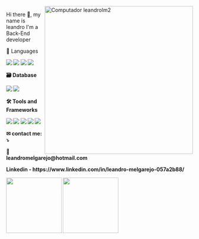 <img src="https://camo.githubusercontent.com/4c8d92806e3c2322a2c390ffa0019c1d6f78a4d82108aa6946863ae362a763c8/68747470733a2f2f69322e77702e636f6d2f616c6c68746163636573732e696e666f2f77702d636f6e74656e742f75706c6f6164732f323031382f30332f70726f6772616d6d696e672e6769663f6669743d313238312532433731362673736c3d31" min-width="400px" max-width="400px" width="400px" align="right" alt="Computador leandrolm2">

<p align="left"> 
Hi there 👋, my name is leandro
I'm a Back-End developer
</p>

<p align="left">
 👅 Languages <strong>
</p>
  
<p align="left">
  <a href="#" alt="Javascript">
  <img src="https://img.shields.io/badge/JavaScript-323330?style=for-the-badge&logo=javascript&logoColor=F7DF1E" /></a>

  <a href="#" alt="Typescript">
  <img src="https://img.shields.io/badge/TypeScript-007ACC?style=for-the-badge&logo=typescript&logoColor=white" /></a>

  <a href="#" alt="Html5">
  <img src="https://img.shields.io/badge/HTML-239120?style=for-the-badge&logo=html5&logoColor=white"/></a>

  <a href="#" alt="CSS">
  <img src="https://img.shields.io/badge/CSS3-1572B6?style=for-the-badge&logo=css3&logoColor=white"/></a>
</p>

<p align="left">
  🗃 Database
</p>

<p align="left">
  <a href="#" alt="Postgress">
  <img src="https://img.shields.io/badge/PostgreSQL-316192?style=for-the-badge&logo=postgresql&logoColor=white" /></a>

  <a href="#" alt="Mysql">
  <img src="https://img.shields.io/badge/MySQL-00000F?style=for-the-badge&logo=mysql&logoColor=white" /></a>
</p>

<p align="left">
 🛠 Tools and Frameworks
</p>

<p align="left">
  <a href="#" alt="VisualStudio">
  <img src="https://img.shields.io/badge/-VisualStudio-0e76a8?style=flat-square&logo=VisualStudio&logoColor=white&link" /></a>
 
  <a href="#" alt="Node.JS">
  <img src="https://img.shields.io/badge/-Node.JS-green?style=flat-square&logo=Node.JS&logoColor=white&link" /></a>

  <a href="#" alt="Adonis">
  <img src="https://img.shields.io/badge/-AdonisJS-black?style=flat-square&logo=AdonisJS&logoColor=white&link" /></a>
  
  <a href="#" alt="Express">
  <img src="https://img.shields.io/badge/-Express-black?style=flat-square&labelColor=black&logo=express&logoColor=gray" /></a>
  
  <a href="#" alt="Git">
  <img src="https://img.shields.io/badge/-Git-orange?style=flat-square&labelColor=orange&logo=git&logoColor=gray" /></a>
</p>

<p align="left">
  ✉ contact me: ⤵️
</p>
 
<p align="left">
  💌 leandromelgarejo@hotmail.com
</p>
 
<p align="left">
  Linkedin - https://www.linkedin.com/in/leandro-melgarejo-057a2b88/
</p>

</p>  

<div>
  <img height="150em" src="https://github-readme-stats.vercel.app/api?username=leandrolm2&show_icons=true&theme=radical"/>
  <img height="150em" src="https://github-readme-stats.vercel.app/api/top-langs/?username=leandrolm2&layout=compact&langs_count=7&theme=radical"/>
</div>
